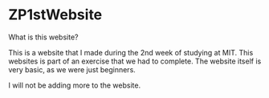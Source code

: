 # ZP1stWebsite
What is this website?

This is a website that I made during the 2nd week of studying at MIT. This websites is part of an exercise that we had to complete. The website itself is very basic, as we were just beginners.

I will not be adding more to the website. 



